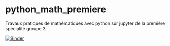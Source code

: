 # python_math_premiere
Travaux pratiques de mathématiques avec python sur jupyter de la première spécialité groupe 3.

[![Binder](https://mybinder.org/badge_logo.svg)](https://mybinder.org/v2/gh/Ngom/python_math_premiere/master?filepath=Chapitre_08_Sympy.ipynb)
